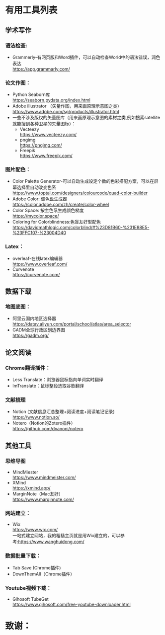 # 有用工具列表

## 学术写作
### 语法检查:
- Grammerly-有网页版和Word插件，可以自动检查World中的语法错误，润色表达  
  <https://app.grammarly.com/>

### 论文作图：
- Python Seaborn库   
  <https://seaborn.pydata.org/index.html>   
- Adobe illustrator （矢量作图，用来画原理示意图之类）  
  <https://www.adobe.com/sg/products/illustrator.html>   
- 一些不涉及版权的矢量图库（用来画原理示意图的素材之类,例如搜索satellite就能搜到各种卫星的矢量图标）：
   - Vecteezy   
    <https://www.vecteezy.com/>  
  - pngimg   
    <https://pngimg.com/>   
  - Freepik   
    <https://www.freepik.com/>    
    
### 图片配色：
- Color Palette Generator-可以自动生成设定个数的色彩搭配方案，可以在屏幕选择里自动改变色系  
  <https://www.toptal.com/designers/colourcode/quad-color-builder>  
- Adobe Color: 调色盘生成器  
  <https://color.adobe.com/zh/create/color-wheel>  
- Color Space: 按主色系生成颜色梯度  
  <https://mycolor.space/>
- Coloring for Colorblindness:色盲友好型配色   
  <https://davidmathlogic.com/colorblind/#%23D81B60-%231E88E5-%23FFC107-%23004D40>

### Latex：
- overleaf-在线latex编辑器  
  <https://www.overleaf.com/>   
- Curvenote  
  <https://curvenote.com/>  

## 数据下载
### 地图底图：
- 阿里云国内地区选择器   
  <https://datav.aliyun.com/portal/school/atlas/area_selector>  
- GADM全球行政区划边界图   
  <https://gadm.org/> 

## 论文阅读
### Chrome翻译插件：
- Less Translate：浏览器鼠标指向单词实时翻译  
- lmTranslate：鼠标整段选取谷歌翻译

### 文献梳理
- Notion (文献信息汇总整理+阅读进度+阅读笔记记录)      
  <https://www.notion.so/>
- Notero（Notion的Zotero插件）  
  <https://github.com/dvanoni/notero>    

## 其他工具
### 思维导图
- MindMiester  
  <https://www.mindmeister.com/>   
- XMind  
  <https://xmind.app/>  
- MarginNote（Mac友好）        
  <https://www.marginnote.com/>

### 网站建立：
- Wix   
  <https://www.wix.com/>  
 一站式建立网站，我的粗糙主页就是用Wix建立的，可以参考:<https://www.wanghuidong.com/> 
 
 ### 数据批量下载：
- Tab Save (Chrome插件)  
- DownThemAll（Chrome插件）   

 ### Youtube视频下载：   
 - Gihosoft TubeGet    
   <https://www.gihosoft.com/free-youtube-downloader.html>    

# 致谢：
